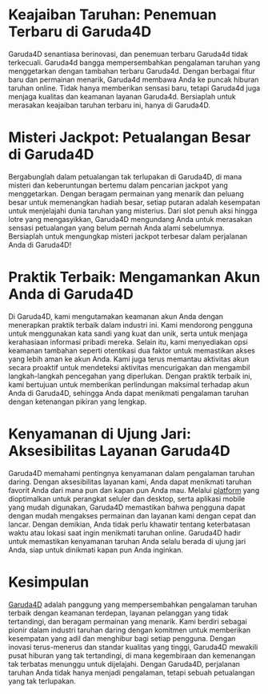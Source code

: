 # Keajaiban Taruhan: Penemuan Terbaru di Garuda4D
Garuda4D senantiasa berinovasi, dan penemuan terbaru Garuda4d tidak terkecuali. Garuda4d bangga mempersembahkan pengalaman taruhan yang menggetarkan dengan tambahan terbaru Garuda4d. Dengan berbagai fitur baru dan permainan menarik, Garuda4d membawa Anda ke puncak hiburan taruhan online. Tidak hanya memberikan sensasi baru, tetapi Garuda4d juga menjaga kualitas dan keamanan layanan Garuda4d. Bersiaplah untuk merasakan keajaiban taruhan terbaru ini, hanya di Garuda4D.

# Misteri Jackpot: Petualangan Besar di Garuda4D
Bergabunglah dalam petualangan tak terlupakan di Garuda4D, di mana misteri dan keberuntungan bertemu dalam pencarian jackpot yang menggetarkan. Dengan beragam permainan yang menarik dan peluang besar untuk memenangkan hadiah besar, setiap putaran adalah kesempatan untuk menjelajahi dunia taruhan yang misterius. Dari slot penuh aksi hingga lotre yang mengasyikkan, Garuda4D mengundang Anda untuk merasakan sensasi petualangan yang belum pernah Anda alami sebelumnya. Bersiaplah untuk mengungkap misteri jackpot terbesar dalam perjalanan Anda di Garuda4D!

# Praktik Terbaik: Mengamankan Akun Anda di Garuda4D
Di Garuda4D, kami mengutamakan keamanan akun Anda dengan menerapkan praktik terbaik dalam industri ini. Kami mendorong pengguna untuk menggunakan kata sandi yang kuat dan unik, serta untuk menjaga kerahasiaan informasi pribadi mereka. Selain itu, kami menyediakan opsi keamanan tambahan seperti otentikasi dua faktor untuk memastikan akses yang lebih aman ke akun Anda. Kami juga terus memantau aktivitas akun secara proaktif untuk mendeteksi aktivitas mencurigakan dan mengambil langkah-langkah pencegahan yang diperlukan. Dengan praktik terbaik ini, kami bertujuan untuk memberikan perlindungan maksimal terhadap akun Anda di Garuda4D, sehingga Anda dapat menikmati pengalaman taruhan dengan ketenangan pikiran yang lengkap.

# Kenyamanan di Ujung Jari: Aksesibilitas Layanan Garuda4D
Garuda4D memahami pentingnya kenyamanan dalam pengalaman taruhan daring. Dengan aksesibilitas layanan kami, Anda dapat menikmati taruhan favorit Anda dari mana pun dan kapan pun Anda mau. Melalui <a href="https://github.com/adiwijaya998877/Garuda4dsitusterviral2024/edit/main/README.md">platform</a> yang dioptimalkan untuk perangkat seluler dan desktop, serta aplikasi mobile yang mudah digunakan, Garuda4D memastikan bahwa pengguna dapat dengan mudah mengakses permainan dan layanan kami dengan cepat dan lancar. Dengan demikian, Anda tidak perlu khawatir tentang keterbatasan waktu atau lokasi saat ingin menikmati taruhan online. Garuda4D hadir untuk memastikan kenyamanan taruhan Anda selalu berada di ujung jari Anda, siap untuk dinikmati kapan pun Anda inginkan.

# Kesimpulan
<a href ="https://www.ladonegro.net/">Garuda4D</a> adalah panggung yang mempersembahkan pengalaman taruhan terbaik dengan keamanan terdepan, layanan pelanggan yang tidak tertandingi, dan beragam permainan yang menarik. Kami berdiri sebagai pionir dalam industri taruhan daring dengan komitmen untuk memberikan kesempatan yang adil dan menghibur bagi setiap pengguna. Dengan inovasi terus-menerus dan standar kualitas yang tinggi, Garuda4D mewakili pusat hiburan yang tak tertandingi, di mana kegembiraan dan kemenangan tak terbatas menunggu untuk dijelajahi. Dengan Garuda4D, perjalanan taruhan Anda tidak hanya menjadi pengalaman, tetapi sebuah petualangan yang tak terlupakan.
















